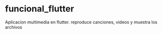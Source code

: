 # funcional_flutter

Aplicacion multimedia en flutter.
reproduce canciones, videos y muestra los archivos